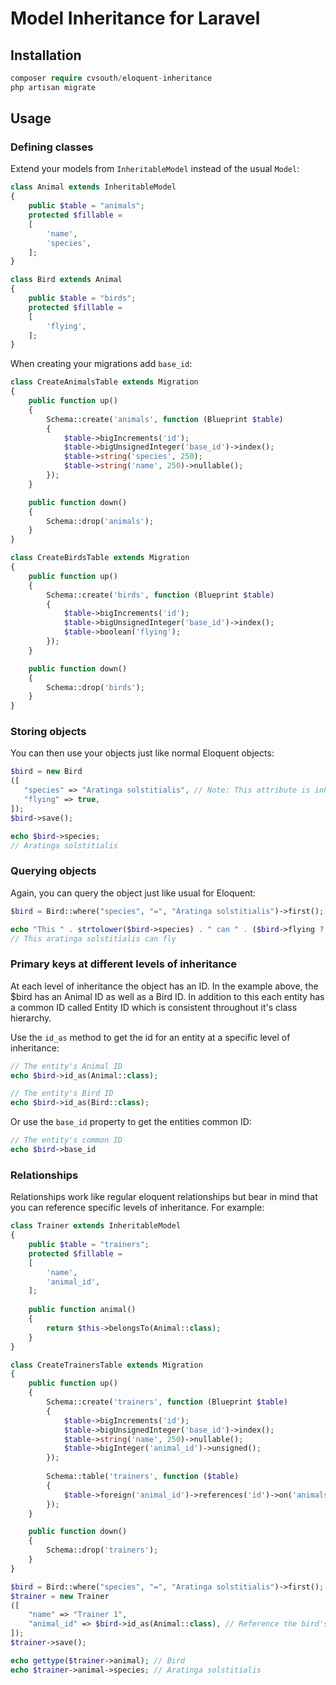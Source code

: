 # Model Inheritance for Laravel

## Installation

```php
composer require cvsouth/eloquent-inheritance
php artisan migrate
```

## Usage

### Defining classes

Extend your models from `InheritableModel` instead of the usual `Model`:

```php
class Animal extends InheritableModel
{
    public $table = "animals";
    protected $fillable =
    [
        'name',
        'species',
    ];
}
```

```php
class Bird extends Animal
{
    public $table = "birds";
    protected $fillable =
    [
        'flying',
    ];
}
```

When creating your migrations add `base_id`:

```php
class CreateAnimalsTable extends Migration
{
    public function up()
    {
        Schema::create('animals', function (Blueprint $table)
        {
            $table->bigIncrements('id');
            $table->bigUnsignedInteger('base_id')->index();
            $table->string('species', 250);
            $table->string('name', 250)->nullable();
        });
    }

    public function down()
    {
        Schema::drop('animals');
    }
}
```

```php
class CreateBirdsTable extends Migration
{
    public function up()
    {
        Schema::create('birds', function (Blueprint $table)
        {
            $table->bigIncrements('id');
            $table->bigUnsignedInteger('base_id')->index();
            $table->boolean('flying');
        });
    }

    public function down()
    {
        Schema::drop('birds');
    }
}
```

### Storing objects

You can then use your objects just like normal Eloquent objects:

```php
$bird = new Bird
([
   "species" => "Aratinga solstitialis", // Note: This attribute is inherited from Animal
   "flying" => true,
]);
$bird->save();

echo $bird->species;
// Aratinga solstitialis
```

### Querying objects

Again, you can query the object just like usual for Eloquent:

```php
$bird = Bird::where("species", "=", "Aratinga solstitialis")->first();

echo "This " . strtolower($bird->species) . " can " . ($bird->flying ? "" : "not ") . "fly";
// This aratinga solstitialis can fly 
```

### Primary keys at different levels of inheritance

At each level of inheritance the object has an ID. In the example above, the $bird has an Animal ID as well as a Bird ID. In addition to this each entity has a common ID called Entity ID which is consistent throughout it's class hierarchy.

Use the `id_as` method to get the id for an entity at a specific level of inheritance:

```php
// The entity's Animal ID
echo $bird->id_as(Animal::class);

// The entity's Bird ID
echo $bird->id_as(Bird::class);
```

Or use the `base_id` property to get the entities common ID:

```php
// The entity's common ID
echo $bird->base_id
```

### Relationships

Relationships work like regular eloquent relationships but bear in mind that you can reference specific levels of inheritance. For example:

```php
class Trainer extends InheritableModel
{
    public $table = "trainers";
    protected $fillable =
    [
        'name',
        'animal_id',
    ];
    
    public function animal()
    {
        return $this->belongsTo(Animal::class);
    }
}
```

```php
class CreateTrainersTable extends Migration
{
    public function up()
    {
        Schema::create('trainers', function (Blueprint $table)
        {
            $table->bigIncrements('id');
            $table->bigUnsignedInteger('base_id')->index();
            $table->string('name', 250)->nullable();
            $table->bigInteger('animal_id')->unsigned();
        });
        
        Schema::table('trainers', function ($table)
        {
            $table->foreign('animal_id')->references('id')->on('animals')->onDelete('cascade');
        });
    }

    public function down()
    {
        Schema::drop('trainers');
    }
}
```

```php
$bird = Bird::where("species", "=", "Aratinga solstitialis")->first();
$trainer = new Trainer
([
    "name" => "Trainer 1",
    "animal_id" => $bird->id_as(Animal::class), // Reference the bird's Animal ID
]);
$trainer->save();

echo gettype($trainer->animal); // Bird
echo $trainer->animal->species; // Aratinga solstitialis
```
